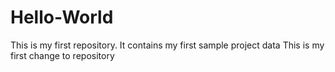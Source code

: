 # Hello-World
This is my first repository. It contains my first sample project data
This is my first change to repository
